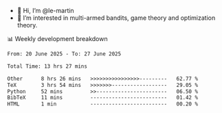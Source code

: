 - 👋 Hi, I’m @le-martin
- 👀 I’m interested in multi-armed bandits, game theory and optimization theory.
<!---- 💞️ I’m looking to collaborate on ...
- 📫 How to reach me ...-->

<!---
Tutorial for using WakaTime stats in GitHub profile: https://github.com/athul/waka-readme
-->

📊 Weekly development breakdown
<!--START_SECTION:waka-->

```txt
From: 20 June 2025 - To: 27 June 2025

Total Time: 13 hrs 27 mins

Other      8 hrs 26 mins   >>>>>>>>>>>>>>>>---------   62.77 %
TeX        3 hrs 54 mins   >>>>>>>------------------   29.05 %
Python     52 mins         >>-----------------------   06.50 %
BibTeX     11 mins         -------------------------   01.42 %
HTML       1 min           -------------------------   00.20 %
```

<!--END_SECTION:waka-->

<!---
le-martin/le-martin is a ✨ special ✨ repository because its `README.md` (this file) appears on your GitHub profile.
You can click the Preview link to take a look at your changes.
--->
